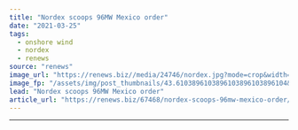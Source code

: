 ```yaml
---
title: "Nordex scoops 96MW Mexico order"
date: "2021-03-25"
tags: 
  - onshore wind
  - nordex
  - renews
source: "renews"
image_url: "https://renews.biz//media/24746/nordex.jpg?mode=crop&width=770&heightratio=0.6103896103896103896103896104&slimmage=true"
image_fp: "/assets/img/post_thumbnails/43.6103896103896103896103896104&slimmage=true"
lead: "Nordex scoops 96MW Mexico order"
article_url: "https://renews.biz/67468/nordex-scoops-96mw-mexico-order/"
---
```


---
